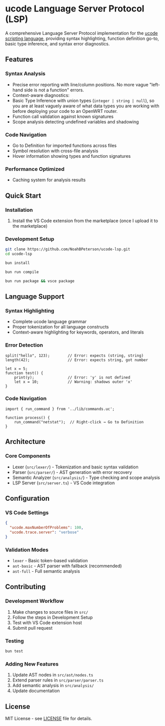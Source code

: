 # ucode Language Server Protocol (LSP)

A comprehensive Language Server Protocol implementation for the [ucode scripting language](https://github.com/jow-/ucode), providing syntax highlighting, function definition go-to, basic type inference, and syntax error diagnostics.

## Features

### Syntax Analysis
- Precise error reporting with line/column positions. No more vague "left-hand side is not a function" errors.
- Context-aware diagnostics: 
- Basic Type Inference with union types (`integer | string | null`), so you are at least vaguely aware of what data types you are working with before deploying your code to an OpenWRT router.
- Function call validation against known signatures
- Scope analysis detecting undefined variables and shadowing

### Code Navigation
- Go to Definition for imported functions across files
- Symbol resolution with cross-file analysis
- Hover information showing types and function signatures

### Performance Optimized
- Caching system for analysis results

## Quick Start

### Installation
1. Install the VS Code extension from the marketplace (once I upload it to the marketplace)

### Development Setup
```bash
git clone https://github.com/NoahBPeterson/ucode-lsp.git
cd ucode-lsp

bun install

bun run compile

bun run package && vsce package
```

## Language Support

### Syntax Highlighting
- Complete ucode language grammar
- Proper tokenization for all language constructs
- Context-aware highlighting for keywords, operators, and literals

### Error Detection
```ucode
split("hello", 123);        // Error: expects (string, string)
length(42);                 // Error: expects string, got number

let x = 5;
function test() {
    print(y);               // Error: 'y' is not defined
    let x = 10;             // Warning: shadows outer 'x'
}
```

### Code Navigation
```ucode
import { run_command } from '../lib/commands.uc';

function process() {
    run_command("netstat");  // Right-click → Go to Definition
}
```

## Architecture

### Core Components
- Lexer (`src/lexer/`) - Tokenization and basic syntax validation
- Parser (`src/parser/`) - AST generation with error recovery
- Semantic Analyzer (`src/analysis/`) - Type checking and scope analysis
- LSP Server (`src/server.ts`) - VS Code integration

## Configuration

### VS Code Settings
```json
{
  "ucode.maxNumberOfProblems": 100,
  "ucode.trace.server": "verbose"
}
```

### Validation Modes
- `lexer` - Basic token-based validation
- `ast-basic` - AST parser with fallback (recommended)
- `ast-full` - Full semantic analysis

## Contributing

### Development Workflow
1. Make changes to source files in `src/`
2. Follow the steps in Development Setup
3. Test with VS Code extension host
4. Submit pull request

### Testing
```bash
bun test
```

### Adding New Features
1. Update AST nodes in `src/ast/nodes.ts`
2. Extend parser rules in `src/parser/parser.ts`
3. Add semantic analysis in `src/analysis/`
4. Update documentation

## License

MIT License - see [LICENSE](LICENSE) file for details.